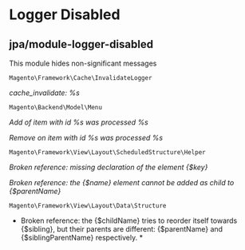 #  Logger Disabled

## jpa/module-logger-disabled

This module hides non-significant messages

```
Magento\Framework\Cache\InvalidateLogger
```

*cache_invalidate: %s*


```
Magento\Backend\Model\Menu
```

*Add of item with id %s was processed %s*

*Remove on item with id %s was processed %s*

```
Magento\Framework\View\Layout\ScheduledStructure\Helper
```

*Broken reference: missing declaration of the element {$key}*

*Broken reference: the {$name} element cannot be added as child to {$parentName}*


```
Magento\Framework\View\Layout\Data\Structure
```
* Broken reference: the {$childName} tries to reorder itself towards {$sibling}, but  their parents are different: {$parentName} and {$siblingParentName} respectively. *
